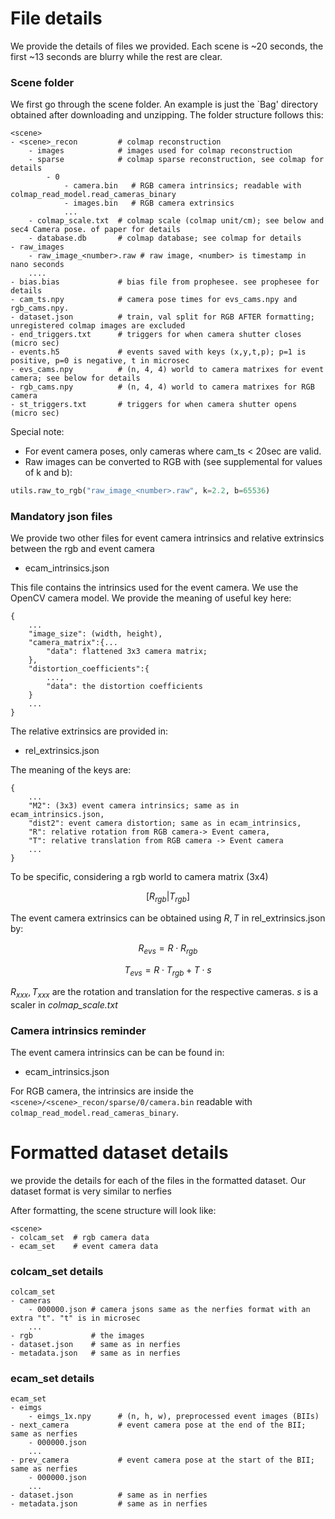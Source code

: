 # File details
We provide the details of files we provided. Each scene is ~20 seconds, the first ~13 seconds are blurry while the rest are clear.

### Scene folder
We first go through the scene folder. An example is just the `Bag' directory obtained after downloading and unzipping. The folder structure follows this:
```
<scene>
- <scene>_recon         # colmap reconstruction
    - images            # images used for colmap reconstruction
    - sparse            # colmap sparse reconstruction, see colmap for details
        - 0
            - camera.bin   # RGB camera intrinsics; readable with colmap_read_model.read_cameras_binary 
            - images.bin   # RGB camera extrinsics
            ...
    - colmap_scale.txt  # colmap scale (colmap unit/cm); see below and sec4 Camera pose. of paper for details
    - database.db       # colmap database; see colmap for details
- raw_images
    - raw_image_<number>.raw # raw image, <number> is timestamp in nano seconds
    ....
- bias.bias             # bias file from prophesee. see prophesee for details
- cam_ts.npy            # camera pose times for evs_cams.npy and rgb_cams.npy.
- dataset.json          # train, val split for RGB AFTER formatting; unregistered colmap images are excluded
- end_triggers.txt      # triggers for when camera shutter closes (micro sec)
- events.h5             # events saved with keys (x,y,t,p); p=1 is positive, p=0 is negative, t in microsec
- evs_cams.npy          # (n, 4, 4) world to camera matrixes for event camera; see below for details
- rgb_cams.npy          # (n, 4, 4) world to camera matrixes for RGB camera
- st_triggers.txt       # triggers for when camera shutter opens (micro sec)
```
Special note:
- For event camera poses, only cameras where cam_ts < 20sec are valid.
- Raw images can be converted to RGB with (see supplemental for values of k and b):
```python
utils.raw_to_rgb("raw_image_<number>.raw", k=2.2, b=65536)
```

### Mandatory json files
We provide two other files for event camera intrinsics and relative extrinsics between the rgb and event camera
- ecam_intrinsics.json

This file contains the intrinsics used for the event camera. We use the OpenCV camera model. We provide the meaning of useful key here:
```
{
    ...
    "image_size": (width, height),
    "camera_matrix":{...
        "data": flattened 3x3 camera matrix;
    },
    "distortion_coefficients":{
        ...,
        "data": the distortion coefficients
    }
    ...
}
```
The relative extrinsics are provided in:
- rel_extrinsics.json

The meaning of the keys are:
```
{
    ...
    "M2": (3x3) event camera intrinsics; same as in ecam_intrinsics.json,
    "dist2": event camera distortion; same as in ecam_intrinsics,
    "R": relative rotation from RGB camera-> Event camera,
    "T": relative translation from RGB camera -> Event camera
    ...
}
```
To be specific, considering a rgb world to camera matrix (3x4)

$$[R_{rgb} | T_{rgb}]$$

The event camera extrinsics can be obtained using $R, T$ in rel_extrinsics.json by:

$$R_{evs} = R \cdot R_{rgb}$$

$$T_{evs} = R \cdot T_{rgb} + T \cdot s$$

$R_{xxx}, T_{xxx}$ are the rotation and translation for the respective cameras. $s$ is a scaler in *colmap_scale.txt*

### Camera intrinsics reminder
The event camera intrinsics can be can be found in:
- ecam_intrinsics.json

For RGB camera, the intrinsics are inside the `<scene>/<scene>_recon/sparse/0/camera.bin` readable with `colmap_read_model.read_cameras_binary`.

# Formatted dataset details
we provide the details for each of the files in the formatted dataset. Our dataset format is very similar to nerfies

After formatting, the scene structure will look like:
```
<scene>
- colcam_set  # rgb camera data
- ecam_set    # event camera data
```

### colcam_set details
```
colcam_set
- cameras         
    - 000000.json # camera jsons same as the nerfies format with an extra "t". "t" is in microsec
    ...
- rgb             # the images
- dataset.json    # same as in nerfies
- metadata.json   # same as in nerfies

```

### ecam_set details
```
ecam_set
- eimgs
    - eimgs_1x.npy      # (n, h, w), preprocessed event images (BIIs)
- next_camera           # event camera pose at the end of the BII; same as nerfies
    - 000000.json
    ...
- prev_camera           # event camera pose at the start of the BII; same as nerfies
    - 000000.json
    ...
- dataset.json          # same as in nerfies
- metadata.json         # same as in nerfies